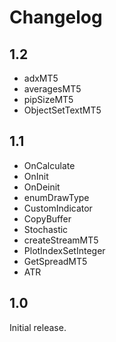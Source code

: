 # Changelog

## 1.2

* adxMT5
* averagesMT5
* pipSizeMT5
* ObjectSetTextMT5

## 1.1

* OnCalculate
* OnInit
* OnDeinit
* enumDrawType
* CustomIndicator
* CopyBuffer
* Stochastic
* createStreamMT5
* PlotIndexSetInteger
* GetSpreadMT5
* ATR

## 1.0

Initial release.